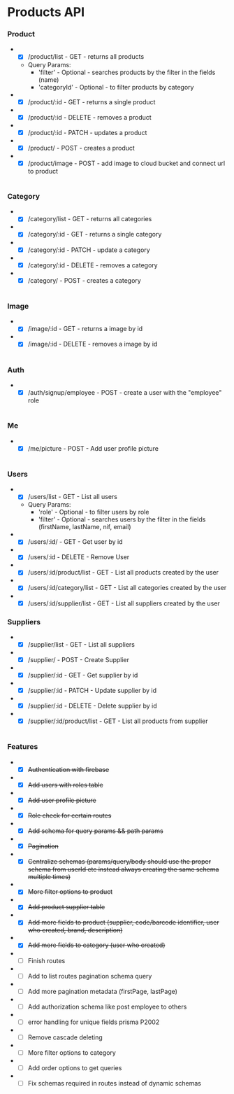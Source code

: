 # Products API

### Product

- - [x] /product/list - GET - returns all products
  - Query Params:
    - 'filter' - Optional - searches products by the filter in the fields (name)
    - 'categoryId' - Optional - to filter products by category
- - [x] /product/:id - GET - returns a single product
- - [x] /product/:id - DELETE - removes a product
- - [x] /product/:id - PATCH - updates a product
- - [x] /product/ - POST - creates a product
- - [x] /product/image - POST - add image to cloud bucket and connect url to product

#

### Category

- - [x] /category/list - GET - returns all categories
- - [x] /category/:id - GET - returns a single category
- - [x] /category/:id - PATCH - update a category
- - [x] /category/:id - DELETE - removes a category
- - [x] /category/ - POST - creates a category

#

### Image

- - [x] /image/:id - GET - returns a image by id
- - [x] /image/:id - DELETE - removes a image by id

#

### Auth

- - [x] /auth/signup/employee - POST - create a user with the "employee" role

#

### Me

- - [x] /me/picture - POST - Add user profile picture

#

### Users

- - [x] /users/list - GET - List all users
  - Query Params:
    - 'role' - Optional - to filter users by role
    - 'filter' - Optional - searches users by the filter in the fields (firstName, lastName, nif, email)
- - [x] /users/:id/ - GET - Get user by id
- - [x] /users/:id - DELETE - Remove User
- - [x] /users/:id/product/list - GET - List all products created by the user
- - [x] /users/:id/category/list - GET - List all categories created by the user
- - [x] /users/:id/supplier/list - GET - List all suppliers created by the user

### Suppliers

- - [x] /supplier/list - GET - List all suppliers
- - [x] /supplier/ - POST - Create Supplier
- - [x] /supplier/:id - GET - Get supplier by id
- - [x] /supplier/:id - PATCH - Update supplier by id
- - [x] /supplier/:id - DELETE - Delete supplier by id
- - [x] /supplier/:id/product/list - GET - List all products from supplier

#

### Features

- - [x] <s>Authentication with firebase</s>
- - [x] <s>Add users with roles table</s>
- - [x] <s>Add user profile picture</s>
- - [x] <s>Role check for certain routes</s>
- - [x] <s>Add schema for query params && path params</s>
- - [x] <s>Pagination</s>
- - [x] <s>Centralize schemas (params/query/body should use the proper schema from userId etc instead always creating the same schema multiple times)</s>
- - [x] <s>More filter options to product</s>
- - [x] <s>Add product supplier table</s>
- - [x] <s>Add more fields to product (supplier, code/barcode identifier, user who created, brand, description)</s>
- - [x] <s>Add more fields to category (user who created)</s>
- - [ ] Finish routes
- - [ ] Add to list routes pagination schema query
- - [ ] Add more pagination metadata (firstPage, lastPage)
- - [ ] Add authorization schema like post employee to others
- - [ ] error handling for unique fields prisma P2002
- - [ ] Remove cascade deleting
- - [ ] More filter options to category
- - [ ] Add order options to get queries
- - [ ] Fix schemas required in routes instead of dynamic schemas
